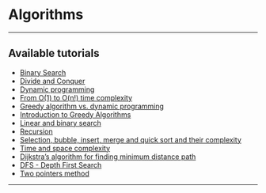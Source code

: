 # Algorithms
***

## Available tutorials
- [Binary Search](https://github.com/kyaiooiayk/Python-Programming/blob/main/tutorials/Algorithms/tutorials/GitHub_MD_rendering/Binary%20Search.ipynb)
- [Divide and Conquer](https://github.com/kyaiooiayk/Python-Programming/blob/main/tutorials/Algorithms/tutorials/GitHub_MD_rendering/Divide%20and%20Conquer.ipynb)
- [Dynamic programming](https://github.com/kyaiooiayk/Python-Programming/blob/main/tutorials/Algorithms/tutorials/GitHub_MD_rendering/Dynamic%20programming.ipynb)
- [From O(1) to O(n!) time complexity](https://github.com/kyaiooiayk/Python-Programming/blob/main/tutorials/Algorithms/tutorials/GitHub_MD_rendering/From%20O(1)%20to%20O(n!)%20time%20complexity.ipynb)
- [Greedy algorithm vs. dynamic programming](https://github.com/kyaiooiayk/Python-Programming/blob/main/tutorials/Algorithms/tutorials/GitHub_MD_rendering/Greedy%20algorithm%20vs.%20dynamic%20programming.ipynb)
- [Introduction to Greedy Algorithms](https://github.com/kyaiooiayk/Python-Programming/blob/main/tutorials/Algorithms/tutorials/GitHub_MD_rendering/Introduction%20to%20Greedy%20Algorithms.ipynb)
- [Linear and binary search](https://github.com/kyaiooiayk/Python-Programming/blob/main/tutorials/Algorithms/tutorials/GitHub_MD_rendering/Linear%20and%20binary%20search.ipynb)
- [Recursion](https://github.com/kyaiooiayk/Python-Programming/blob/main/tutorials/Algorithms/tutorials/GitHub_MD_rendering/Recursion.ipynb)
- [Selection, bubble, insert, merge and quick sort and their complexity](https://github.com/kyaiooiayk/Python-Programming/blob/main/tutorials/Algorithms/tutorials/GitHub_MD_rendering/Selection%2C%20bubble%2C%20insert%2C%20merge%20and%20quick%20sort%20and%20their%20complexity.ipynb)
- [Time and space complexity](https://github.com/kyaiooiayk/Python-Programming/blob/main/tutorials/Algorithms/tutorials/GitHub_MD_rendering/Time%20and%20space%20complexity.ipynb)
- [Dijkstra’s algorithm for finding minimum distance path](https://github.com/kyaiooiayk/Python-Programming/blob/main/tutorials/Algorithms/tutorials/GitHub_MD_rendering/Dijkstra%E2%80%99s%20algorithm%20for%20finding%20minimum%20distance%20path.ipynb)
- [DFS - Depth First Search](https://github.com/kyaiooiayk/Python-Programming/blob/main/tutorials/Algorithms/tutorials/GitHub_MD_rendering/DFS%20-%20Depth%20First%20Search.ipynb)
- [Two pointers method]()
***